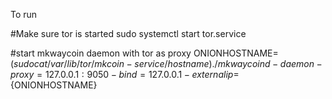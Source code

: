 To run

#Make sure tor is started
sudo systemctl start tor.service

#start mkwaycoin daemon with tor as proxy
ONIONHOSTNAME=$(sudo cat /var/lib/tor/mkcoin-service/hostname)
./mkwaycoind -daemon -proxy=127.0.0.1:9050 -bind=127.0.0.1 -externalip=${ONIONHOSTNAME}
